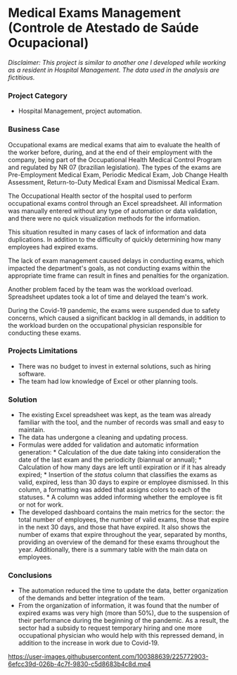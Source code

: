 # Medical Exams Management (Controle de Atestado de Saúde Ocupacional)

*Disclaimer: This project is similar to another one I developed while working as a resident in Hospital Management. The data used in the analysis are fictitious.*

### Project Category

* Hospital Management, project automation.

### Business Case

Occupational exams are medical exams that aim to evaluate the health of the worker before, during, and at the end of their employment with the company, being part of the Occupational Health Medical Control Program and regulated by NR 07 (brazilian legislation). The types of the exams are Pre-Employment Medical Exam, Periodic Medical Exam, Job Change Health Assessment, Return-to-Duty Medical Exam and Dismissal Medical Exam.

The Occupational Health sector of the hospital used to perform occupational exams control through an Excel spreadsheet. All information was manually entered without any type of automation or data validation, and there were no quick visualization methods for the information.

This situation resulted in many cases of lack of information and data duplications. In addition to the difficulty of quickly determining how many employees had expired exams.

The lack of exam management caused delays in conducting exams, which impacted the department's goals, as not conducting exams within the appropriate time frame can result in fines and penalties for the organization.

Another problem faced by the team was the workload overload. Spreadsheet updates took a lot of time and delayed the team's work.

During the Covid-19 pandemic, the exams were suspended due to safety concerns, which caused a significant backlog in all demands, in addition to the workload burden on the occupational physician responsible for conducting these exams.

### Projects Limitations

* There was no budget to invest in external solutions, such as hiring software.
* The team had low knowledge of Excel or other planning tools.

### Solution

* The existing Excel spreadsheet was kept, as the team was already familiar with the tool, and the number of records was small and easy to maintain.
* The data has undergone a cleaning and updating process.
* Formulas were added for validation and automatic information generation:
      * Calculation of the due date taking into consideration the date of the last exam and the periodicity (biannual or annual);
      * Calculation of how many days are left until expiration or if it has already expired;
      * Insertion of the *status* column that classifies the exams as valid, expired, less than 30 days to expire or employee dismissed. In this column, a formatting was added that assigns colors to each of the statuses.
      * A column was added informing whether the employee is fit or not for work.
* The developed dashboard contains the main metrics for the sector: the total number of employees, the number of valid exams, those that expire in the next 30 days, and those that have expired. It also shows the number of exams that expire throughout the year, separated by months, providing an overview of the demand for these exams throughout the year. Additionally, there is a summary table with the main data on employees.

### Conclusions

* The automation reduced the time to update the data, better organization of the demands and better integration of the team.
* From the organization of information, it was found that the number of expired exams was very high (more than 50%), due to the suspension of their performance during the beginning of the pandemic. As a result, the sector had a subsidy to request temporary hiring and one more occupational physician who would help with this repressed demand, in addition to the increase in work due to Covid-19.


https://user-images.githubusercontent.com/100388639/225772903-6efcc39d-026b-4c7f-9830-c5d8683b4c8d.mp4

